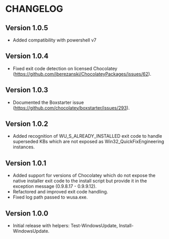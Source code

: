 ﻿# CHANGELOG

## Version 1.0.5

- Added compatibility with powershell v7

## Version 1.0.4

- Fixed exit code detection on licensed Chocolatey (https://github.com/jberezanski/ChocolateyPackages/issues/62).

## Version 1.0.3

- Documented the Boxstarter issue (https://github.com/chocolatey/boxstarter/issues/293).

## Version 1.0.2

- Added recognition of WU_S_ALREADY_INSTALLED exit code to handle superseded KBs which are not exposed as Win32_QuickFixEngineering instances.

## Version 1.0.1

- Added support for versions of Chocolatey which do not expose the native installer exit code to the install script but provide it in the exception message (0.9.8.17 - 0.9.9.12).
- Refactored and improved exit code handling.
- Fixed log path passed to wusa.exe.

## Version 1.0.0

- Initial release with helpers: Test-WindowsUpdate, Install-WindowsUpdate.
